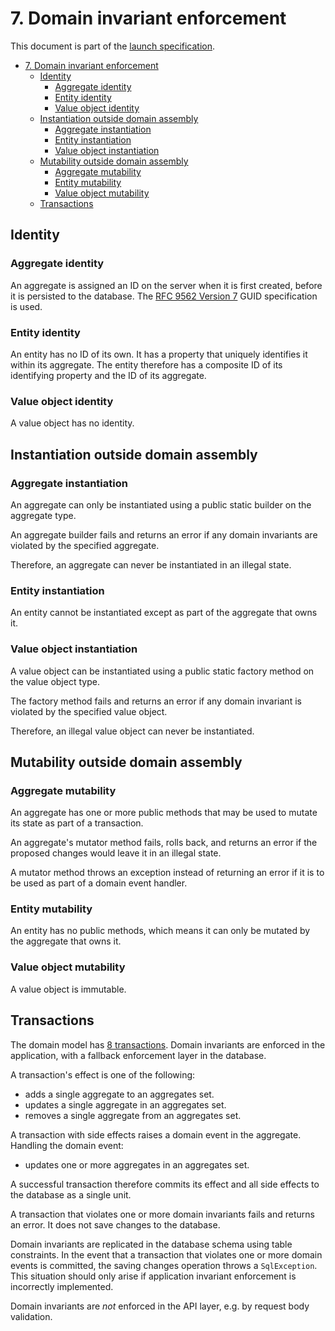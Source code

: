 # 7. Domain invariant enforcement

This document is part of the [launch specification](../README.md#launch-specification).

- [7. Domain invariant enforcement](#7-domain-invariant-enforcement)
  - [Identity](#identity)
    - [Aggregate identity](#aggregate-identity)
    - [Entity identity](#entity-identity)
    - [Value object identity](#value-object-identity)
  - [Instantiation outside domain assembly](#instantiation-outside-domain-assembly)
    - [Aggregate instantiation](#aggregate-instantiation)
    - [Entity instantiation](#entity-instantiation)
    - [Value object instantiation](#value-object-instantiation)
  - [Mutability outside domain assembly](#mutability-outside-domain-assembly)
    - [Aggregate mutability](#aggregate-mutability)
    - [Entity mutability](#entity-mutability)
    - [Value object mutability](#value-object-mutability)
  - [Transactions](#transactions)

## Identity

### Aggregate identity

An aggregate is assigned an ID on the server when it is first created, before it is persisted to the database. The [RFC 9562 Version 7](https://learn.microsoft.com/en-us/dotnet/api/system.guid.createversion7?view=net-9.0) GUID specification is used.

### Entity identity

An entity has no ID of its own. It has a property that uniquely identifies it within its aggregate. The entity therefore has a composite ID of its identifying property and the ID of its aggregate.

### Value object identity

A value object has no identity.

## Instantiation outside domain assembly

### Aggregate instantiation

An aggregate can only be instantiated using a public static builder on the aggregate type.

An aggregate builder fails and returns an error if any domain invariants are violated by the specified aggregate.

Therefore, an aggregate can never be instantiated in an illegal state.

### Entity instantiation

An entity cannot be instantiated except as part of the aggregate that owns it.

### Value object instantiation

A value object can be instantiated using a public static factory method on the value object type.

The factory method fails and returns an error if any domain invariant is violated by the specified value object.

Therefore, an illegal value object can never be instantiated.

## Mutability outside domain assembly

### Aggregate mutability

An aggregate has one or more public methods that may be used to mutate its state as part of a transaction.

An aggregate's mutator method fails, rolls back, and returns an error if the proposed changes would leave it in an illegal state.

A mutator method throws an exception instead of returning an error if it is to be used as part of a domain event handler.

### Entity mutability

An entity has no public methods, which means it can only be mutated by the aggregate that owns it.

### Value object mutability

A value object is immutable.

## Transactions

The domain model has [8 transactions](spec_06_domain_model.md#transactions). Domain invariants are enforced in the application, with a fallback enforcement layer in the database.

A transaction's effect is one of the following:

- adds a single aggregate to an aggregates set.
- updates a single aggregate in an aggregates set.
- removes a single aggregate from an aggregates set.

A transaction with side effects raises a domain event in the aggregate. Handling the domain event:

- updates one or more aggregates in an aggregates set.

A successful transaction therefore commits its effect and all side effects to the database as a single unit.

A transaction that violates one or more domain invariants fails and returns an error. It does not save changes to the database.

Domain invariants are replicated in the database schema using table constraints. In the event that a transaction that violates one or more domain events is committed, the saving changes operation throws a `SqlException`. This situation should only arise if application invariant enforcement is incorrectly implemented.

Domain invariants are *not* enforced in the API layer, e.g. by request body validation.

